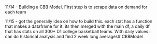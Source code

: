 11/14 - Building a CBB Model. First step is to scrape data on demand for each team

11/15 - got the generally idea on how to build this. each stat has a function that makes a dataframe for it. its then merged with the main df, a daily df that has stats on all 300+ D1
college basketball teams. With daily values i can do historical analysis and find 2 week long averages#   C B B M o d e l  
 